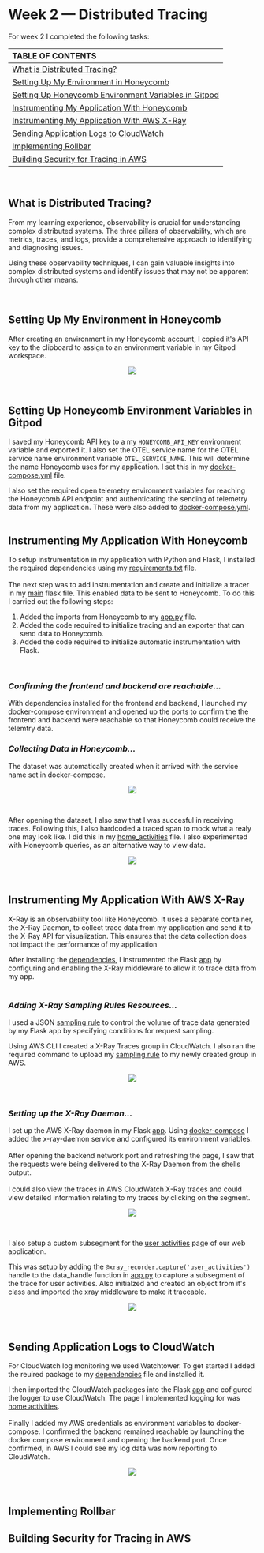 # Week 2 — Distributed Tracing

For week 2 I completed the following tasks:

| TABLE OF CONTENTS |
| :-------------- |
| [What is Distributed Tracing?](#what-is-distributed-tracing) |
| [Setting Up My Environment in Honeycomb](#setting-up-my-environment-in-honeycomb) |
| [Setting Up Honeycomb Environment Variables in Gitpod](#setting-up-honeycomb-environment-variables-in-gitpod) |
| [Instrumenting My Application With Honeycomb](#instrumenting-my-application-with-honeycomb) |
| [Instrumenting My Application With AWS X-Ray](#instrumenting-my-application-with-aws-x-ray) |
| [Sending Application Logs to CloudWatch](#sending-application-logs-to-cloudwatch) |
| [Implementing Rollbar](#implementing-rollbar) |
| [Building Security for Tracing in AWS](#building-security-for-tracing-in-aws) |

<br>

## What is Distributed Tracing?

<p>From my learning experience, observability is crucial for understanding complex distributed systems. The three pillars of observability, which are metrics, traces, and logs, provide a comprehensive approach to identifying and diagnosing issues.<p> 
  
<p>Using these observability techniques, I can gain valuable insights into complex distributed systems and identify issues that may not be apparent through other means.<p>

<br>

## Setting Up My Environment in Honeycomb
  
After creating an environment in my Honeycomb account, I copied it's API key to the clipboard to assign to an environment variable in my Gitpod workspace. 

<p align="center">
<img src="assets/environment-created.png" >
</p>
<br>

## Setting Up Honeycomb Environment Variables in Gitpod

I saved my Honeycomb API key to a my `HONEYCOMB_API_KEY` environment variable and exported it. I also set the OTEL service name for the OTEL service name environment variable `OTEL_SERVICE_NAME`. This will determine the name Honeycomb uses for my application. I set this in my [docker-compose.yml](../docker-compose.yml) file.
<br>

I also set the required open telemetry environment variables for reaching the Honeycomb API endpoint and authenticating the sending of telemetry data from my application. These were also added to [docker-compose.yml](../docker-compose.yml).
<br>
<br>

## Instrumenting My Application With Honeycomb

To setup instrumentation in my application with Python and Flask, I installed the required dependencies using my [requirements.txt](../backend-flask/requirements.txt) file.
<br>
<br>
The next step was to add instrumentation and create and initialize a tracer in my [main](../backend-flask/app.py) flask file. This enabled data to be sent to Honeycomb. To do this I carried out the following steps:

1. Added the imports from Honeycomb to my [app.py](../backend-flask/app.py) file.
2. Added the code required to initialize tracing and an exporter that can send data to Honeycomb.
3. Added the code required to initialize automatic instrumentation with Flask.

<br>

### ***Confirming the frontend and backend are reachable...***

With dependencies installed for the frontend and backend, I launched my [docker-compose](../docker-compose.yml) environment and opened up the ports to confirm the the frontend and backend were reachable so that Honeycomb could receive the telemtry data. 

### ***Collecting Data in Honeycomb...***

The dataset was automatically created when it arrived with the service name set in docker-compose. 

<p align="center">
<img src="assets/honeycomb-dataset.png" >
</p>
<br>

After opening the dataset, I also saw that I was succesful in receiving traces. Following this, I also hardcoded a traced span to mock what a realy one may look like. I did this in my [home_activities](../backend-flask/services/home_activities.py) file. I also experimented with Honeycomb queries, as an alternative way to view data. 

<p align="center">
<img src="assets/honeycomb-mockdata-span.png" >
</p>
<br>

## Instrumenting My Application With AWS X-Ray

X-Ray is an observability tool like Honeycomb. It uses a separate container, the X-Ray Daemon, to collect trace data from my application and send it to the X-Ray API for visualization. This ensures that the data collection does not impact the performance of my application
<br>
  
After installing the [dependencies](../backend-flask/requirements.txt), I instrumented the Flask [app](../backend-flask/app.py) by configuring and enabling the X-Ray middleware to allow it to trace data from my app. 
<br>
<br>

### ***Adding X-Ray Sampling Rules Resources...***

I used a JSON [sampling rule](../aws/json/xray.json) to control the volume of trace data generated by my Flask app by specifying conditions for request sampling.

Using AWS CLI I created a X-Ray Traces group in CloudWatch. I also ran the required command to upload my [sampling rule](../aws/json/xray.json) to my newly created group in AWS. 

<p align="center">
<img src="assets/aws-xray-sampling-rule.png" >
</p>
<br>

### ***Setting up the X-Ray Daemon...***

I set up the AWS X-Ray daemon in my Flask [app](../backend-flask/app.py). Using [docker-compose](../docker-compose.yml) I added the x-ray-daemon service and configured its environment variables.
<br>
<br>
After opening the backend network port and refreshing the page, I saw that the requests were being delivered to the X-Ray Daemon from the shells output. 
<br>
<br>
I could also view the traces in AWS CloudWatch X-Ray traces and could view detailed information relating to my traces by clicking on the segment.

<p align="center">
<img src="assets/aws-xray-api-traces-part2.png" >
</p>
<br>

I also setup a custom subsegment for the [user activities](../backend-flask/services/user_activities.py) page of our web application. 

This was setup by adding the `@xray_recorder.capture('user_activities')` handle to the data_handle function in [app.py](../backend-flask/app.py) to capture a subsegment of the trace for user activities. Also initialzed and created an object from it's class and imported the xray middleware to make it traceable. 

<p align="center">
<img src="assets/aws-xray-mock-data-trace.png" >
</p>
<br>

## Sending Application Logs to CloudWatch

For CloudWatch log monitoring we used Watchtower. To get started I added the reuired package to my [dependencies](../backend-flask/requirements.txt) file and installed it. 

I then imported the CloudWatch packages into the Flask [app](../backend-flask/app.py) and cofigured the logger to use CloudWatch. The page I implemented logging for was [home activities](../backend-flask/services/home_activities.py). 
<br>
<br>
Finally I added my AWS credentials as environment variables to docker-compose. I confirmed the backend remained reachable by launching the docker compose environment and opening the backend port. Once confirmed, in AWS I could see my log data was now reporting to CloudWatch.  

<p align="center">
<img src="assets/cloudwatch-log-events.png" >
</p>
<br>


## Implementing Rollbar

## Building Security for Tracing in AWS


